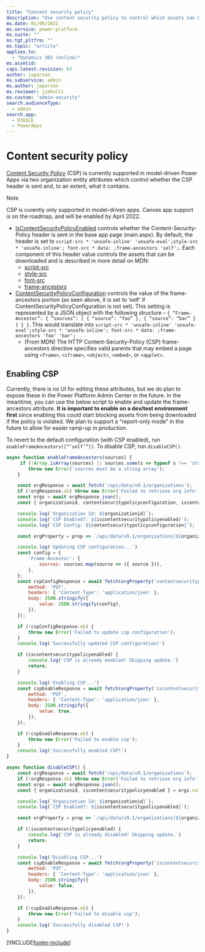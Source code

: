 ```yaml
---
title: "Content security policy"
description: "Use content security policy to control which assets can be downloaded by model-driven app customizations."  
ms.date: 01/09/2022
ms.service: power-platform
ms.suite: ""
ms.tgt_pltfrm: ""
ms.topic: "article"
applies_to: 
  - "Dynamics 365 (online)"
ms.assetid: 
caps.latest.revision: 63
author: jeparson
ms.subservice: admin
ms.author: jeparson
ms.reviewer: jimholtz
ms.custom: "admin-security"
search.audienceType: 
  - admin
search.app:
  - D365CE
  - PowerApps
---
```

# Content security policy

[Content Security Policy](https://developer.mozilla.org/en-US/docs/Web/HTTP/CSP) (CSP) is currently supported in model-driven Power Apps via two organization entity attributes which control whether the CSP header is sent and, to an extent, what it contains.

> [!NOTE]
> CSP is curently only supported in model-driven apps.  Canvas app support is on the roadmap, and will be enabled by April 2022.

- [IsContentSecurityPolicyEnabled](https://docs.microsoft.com/en-us/powerapps/developer/data-platform/reference/entities/organization#BKMK_IsContentSecurityPolicyEnabled) controls whether the Content-Security-Policy header is sent in the base app page (main.aspx).  By default, the header is set to `script-src * 'unsafe-inline' 'unsafe-eval';style-src * 'unsafe-inline'; font-src * data: ;frame-ancestors 'self';`. Each component of this header value controls the assets that can be downloaded and is described in more detail on MDN:
  - [script-src](https://developer.mozilla.org/en-US/docs/Web/HTTP/Headers/Content-Security-Policy/script-src)
  - [style-src](https://developer.mozilla.org/en-US/docs/Web/HTTP/Headers/Content-Security-Policy/style-src)
  - [font-src](https://developer.mozilla.org/en-US/docs/Web/HTTP/Headers/Content-Security-Policy/font-src)
  - [frame-ancestors](https://developer.mozilla.org/en-US/docs/Web/HTTP/Headers/Content-Security-Policy/frame-ancestors)
- [ContentSecurityPolicyConfiguration](https://docs.microsoft.com/en-us/powerapps/developer/data-platform/reference/entities/organization#BKMK_ContentSecurityPolicyConfiguration) controls the value of the frame-ancestors portion (as seen above, it is set to ‘self’ if ContentSecurityPolicyConfiguration is not set).  This setting is represented by a JSON object with the following structure – `{ “Frame-Ancestor”: { “sources”: [ { “source”: “foo” }, { “source”: “bar” } ] } }`.  This would translate into `script-src * 'unsafe-inline' 'unsafe-eval';style-src * 'unsafe-inline'; font-src * data: ;frame-ancestors 'foo' 'bar';`
  - (From MDN) The HTTP Content-Security-Policy (CSP) frame-ancestors directive specifies valid parents that may embed a page using `<frame>`, `<iframe>`, `<object>`, `<embed>`, or `<applet>`.

## Enabling CSP

Currently, there is no UI for editing these attributes, but we do plan to expose these in the Power Platform Admin Center in the future.  In the meantime, you can use the below script to enable and update the frame-ancestors attribute.  **It is important to enable on a dev/test environment first**   since enabling this could start blocking assets from being downloaded if the policy is violated.  We plan to support a “report-only mode” in the future to allow for easier ramp-up in production.

To revert to the default configuration (with CSP enabled), run `enableFrameAncestors([“’self’”])`.  To disable CSP, run `disableCSP()`.

```js
async function enableFrameAncestors(sources) {
     if (!Array.isArray(sources) || sources.some(s => typeof s !== 'string')) {
        throw new Error('sources must be a string array');
    }

    const orgResponse = await fetch('/api/data/v9.1/organizations');
    if (!orgResponse.ok) throw new Error('Failed to retrieve org info');
    const orgs = await orgResponse.json();
    const { organizationid, contentsecuritypolicyconfiguration, iscontentsecuritypolicyenabled } = orgs.value[0];

    console.log(`Organization Id: ${organizationid}`);
    console.log(`CSP Enabled?: ${iscontentsecuritypolicyenabled}`);
    console.log(`CSP Config: ${contentsecuritypolicyconfiguration}`);

    const orgProperty = prop => `/api/data/v9.1/organizations(${organizationid})/${prop}`;

    console.log('Updating CSP configuration...')
    const config = {
        'Frame-Ancestor': {
            sources: sources.map(source => ({ source })),
        },
    };
    const cspConfigResponse = await fetch(orgProperty('contentsecuritypolicyconfiguration'), {
        method: 'PUT',
        headers: { 'Content-Type': 'application/json' },
        body: JSON.stringify({
            value: JSON.stringify(config),
        }),
    });

    if (!cspConfigResponse.ok) {
        throw new Error('Failed to update csp configuration');
    }
    console.log('Successfully updated CSP configuration!')

    if (iscontentsecuritypolicyenabled) {
        console.log('CSP is already enabled! Skipping update.')
        return;
    }

    console.log('Enabling CSP...')
    const cspEnableResponse = await fetch(orgProperty('iscontentsecuritypolicyenabled'), {
        method: 'PUT',
        headers: { 'Content-Type': 'application/json' },
        body: JSON.stringify({
            value: true,
        }),
    });

    if (!cspEnableResponse.ok) {
        throw new Error('Failed to enable csp');
    }
    console.log('Successfully enabled CSP!')
}

async function disableCSP() {
    const orgResponse = await fetch('/api/data/v9.1/organizations');
    if (!orgResponse.ok) throw new Error('Failed to retrieve org info');
    const orgs = await orgResponse.json();
    const { organizationid, iscontentsecuritypolicyenabled } = orgs.value[0];

    console.log(`Organization Id: ${organizationid}`);
    console.log(`CSP Enabled?: ${iscontentsecuritypolicyenabled}`);

    const orgProperty = prop => `/api/data/v9.1/organizations(${organizationid})/${prop}`;

    if (!iscontentsecuritypolicyenabled) {
        console.log('CSP is already disabled! Skipping update.')
        return;
    }

    console.log('Disabling CSP...')
    const cspEnableResponse = await fetch(orgProperty('iscontentsecuritypolicyenabled'), {
        method: 'PUT',
        headers: { 'Content-Type': 'application/json' },
        body: JSON.stringify({
            value: false,
        }),
    });

    if (!cspEnableResponse.ok) {
        throw new Error('Failed to disable csp');
    }
    console.log('Successfully disabled CSP!')
}
```

[!INCLUDE[footer-include](../includes/footer-banner.md)]
